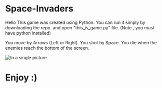 # Space-Invaders

Hello
This game was created using Python.
You can run it simply by downloading the repo. and open "this_is_game.py" file.
(Note , you must have python installed)

You move by Arrows (Left or Right).
You shot by Space.
You die when the enemies reach the bottom of the screen.

![In a single picture](https://github.com/ahmedellord56/Space-Invaders/blob/master/ScreenShot.png)

# Enjoy :)
